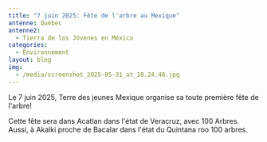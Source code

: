 ```yaml
---
title: "7 juin 2025: Fête de l'arbre au Mexique"
antenne: Québec
antenne2:
  - Tierra de los Jóvenes en México
categories:
  - Environnement
layout: blog
img:
  - /media/screenshot_2025-05-31_at_18.24.40.jpg
---
```

Le 7 juin 2025, Terre des jeunes Mexique organise sa toute première fête de l'arbre!

Cette fête sera dans Acatlan dans l'état de Veracruz, avec 100 Arbres. Aussi, à Akalki proche de Bacalar dans l'état du Quintana roo 100 arbres.
